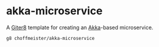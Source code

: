 # akka-microservice

A [Giter8][g8] template for creating an [Akka][akka]-based microservice.

```bash
g8 choffmeister/akka-microservice
```

[g8]: http://www.foundweekends.org/giter8/
[akka]: http://akka.io/
